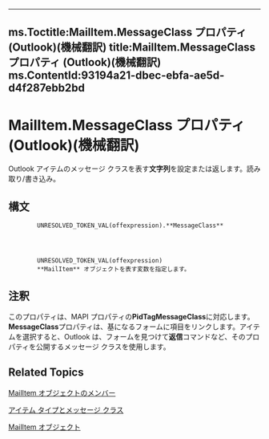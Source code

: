 

---
ms.Toctitle:MailItem.MessageClass プロパティ (Outlook)(機械翻訳)
title:MailItem.MessageClass プロパティ (Outlook)(機械翻訳)
ms.ContentId:93194a21-dbec-ebfa-ae5d-d4f287ebb2bd
---
# MailItem.MessageClass プロパティ (Outlook)(機械翻訳)




Outlook アイテムのメッセージ クラスを表す**文字列**を設定または返します。読み取り/書き込み。

## 構文

            UNRESOLVED_TOKEN_VAL(offexpression).**MessageClass**




            UNRESOLVED_TOKEN_VAL(offexpression)
            **MailItem** オブジェクトを表す変数を指定します。



## 注釈
このプロパティは、MAPI プロパティの**PidTagMessageClass**に対応します。**MessageClass**プロパティは、基になるフォームに項目をリンクします。アイテムを選択すると、Outlook は、フォームを見つけて**返信**コマンドなど、そのプロパティを公開するメッセージ クラスを使用します。



## Related Topics

[MailItem オブジェクトのメンバー](1094d7df-ee80-a4b0-5a21-db2979506e6b.md)

[アイテム タイプとメッセージ クラス](15b709cc-7486-b6c7-88a3-4a4d8e0ab292.md)

[MailItem オブジェクト](14197346-05d2-0250-fa4c-4a6b07daf25f.md)




